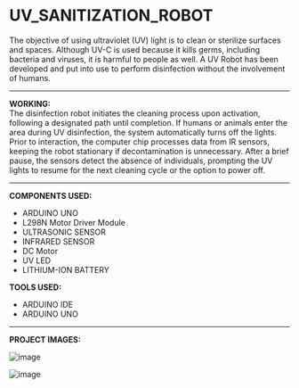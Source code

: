 # UV_SANITIZATION_ROBOT


The objective of using ultraviolet (UV) light is to clean or sterilize surfaces and spaces. Although UV-C is used because it kills germs, including
bacteria and viruses, it is harmful to people as well. A UV Robot has been developed and put into use to perform disinfection without the involvement of humans.<BR>

---
**WORKING:**<BR>
The disinfection robot initiates the cleaning process upon activation, following a designated path until completion. If humans or animals enter the area during UV disinfection, the system automatically turns off the lights. Prior to interaction, the computer chip processes data from IR sensors, keeping the robot stationary if decontamination is unnecessary. After a brief pause, the sensors detect the absence of individuals, prompting the UV lights to resume for the next cleaning cycle or the option to power off.

---

**COMPONENTS USED:**<BR>
* ARDUINO UNO<BR>
* L298N Motor Driver Module<BR>
* ULTRASONIC SENSOR<BR>
* INFRARED SENSOR<BR>
* DC Motor<BR>
* UV LED<BR>
* LITHIUM-ION BATTERY<BR>

**TOOLS USED:**<BR>
* ARDUINO IDE <BR>
* ARDUINO UNO<BR>
---

**PROJECT IMAGES:**

![image](https://github.com/sruti-parthipan/UV_SANITIZATION_ROBOT/assets/140324166/320d2e6f-3bb7-40db-8ea1-4c44bebea2e5)

![image](https://github.com/sruti-parthipan/UV_SANITIZATION_ROBOT/assets/140324166/6cdcf91c-17ba-4c44-8a69-404c0dc863f2)


